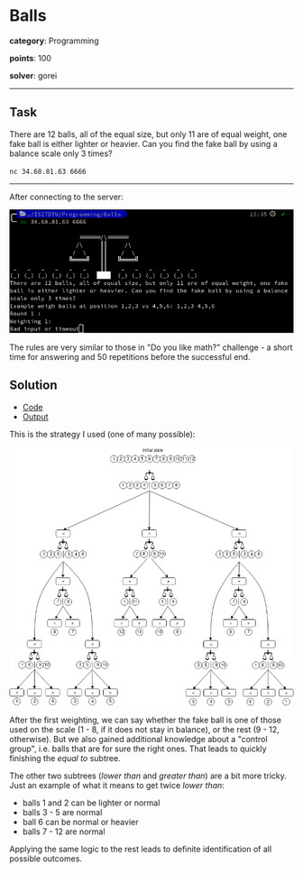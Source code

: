 # Balls

**category**: Programming

**points**: 100

**solver**: gorei

---

## Task

There are 12 balls, all of the equal size, but only 11 are of equal weight, one fake ball is either lighter or heavier. Can you find the fake ball by using a balance scale only 3 times?

`nc 34.68.81.63 6666`

---

After connecting to the server:

![](nc_example.png)

The rules are very similar to those in "Do you like math?" challenge - a short time for answering and 50 repetitions before the successful end.

## Solution

 - [Code](https://gitlab.stdin.cz/ts/code-from-ctf-challenges/blob/master/ISITDTU/balls.py)
 - [Output](https://gitlab.stdin.cz/ts/code-from-ctf-challenges/blob/master/ISITDTU/balls_output.txt)

This is the strategy I used (one of many possible):

![](decision_tree.png)

After the first weighting, we can say whether the fake ball is one of those used on the scale (1 - 8, if it does not stay in balance), or the rest (9 - 12, otherwise). But we also gained additional knowledge about a "control group", i.e. balls that are for sure the right ones. That leads to quickly finishing the *equal to* subtree.

The other two subtrees (*lower than* and *greater than*) are a bit more tricky. Just an example of what it means to get twice *lower than*:
 - balls 1 and 2 can be lighter or normal
 - balls 3 - 5 are normal
 - ball 6 can be normal or heavier
 - balls 7 - 12 are normal

Applying the same logic to the rest leads to definite identification of all possible outcomes.
